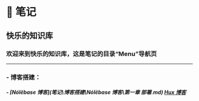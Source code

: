 # 📒 笔记

## 快乐的知识库

### 欢迎来到快乐的知识库，这是笔记的目录“Menu”导航页 

---
### - 博客搭建：
##### - [Nólëbase 博客](笔记\博客搭建\Nólëbase 博客\第一章 部署.md)    [Hux 博客](https://klsp.klxsx.eu.org/%E7%AC%94%E8%AE%B0/%E5%8D%9A%E5%AE%A2%E6%90%AD%E5%BB%BA/Hux%20%E5%8D%9A%E5%AE%A2/%E7%AC%AC%E4%B8%80%E7%AB%A0%20%E9%83%A8%E7%BD%B2.html)
